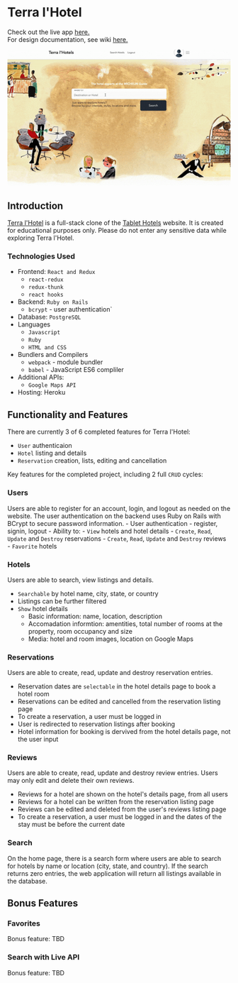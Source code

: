 # Terra l'Hotel
Check out the live app [here.](https://terralhotel.herokuapp.com/) \
For design documentation, see wiki [here.](https://github.com/vh71886/TerraLHotel/wiki)

![Demo](./app/assets/images/terra-lhotel-demo.gif)

## Introduction
[Terra l'Hotel](https://terralhotel.herokuapp.com/) is a full-stack clone of the [Tablet Hotels](http://www.tablethotels.com) website. It is created for educational purposes only. Please do not enter any sensitive data while exploring Terra l'Hotel.

### Technologies Used
* Frontend: `React and Redux`
    - `react-redux`
    - `redux-thunk`
    - `react hooks`
* Backend: `Ruby on Rails`
    - `bcrypt` - user authentication`
* Database: `PostgreSQL`
* Languages
    - `Javascript`
    - `Ruby`
    - `HTML and CSS`
* Bundlers and Compilers
    - `webpack` - module bundler
    - `babel` - JavaScript ES6 compliler
* Additional APIs:
    - `Google Maps API`
* Hosting: Heroku

## Functionality and Features
There are currently 3 of 6 completed features for Terra l'Hotel:
* `User` authenticaion
* `Hotel` listing and details
* `Reservation` creation, lists, editing and cancellation

Key features for the completed project, including 2 full `CRUD` cycles: 
### Users 
Users are able to register for an account, login, and logout as needed on the website. The user authentication on the backend uses Ruby on Rails with BCrypt to secure password information. 
    - User authentication - register, signin, logout
    - Ability to:
        - `View` hotels and hotel details
        - `Create`, `Read`, `Update` and `Destroy` reservations
        - `Create`, `Read`, `Update` and `Destroy` reviews
        - `Favorite` hotels

### Hotels
Users are able to search, view listings and details.
- `Searchable` by hotel name, city, state, or country
- Listings can be further filtered
- `Show` hotel details
    - Basic information: name, location, description
    - Accomadation informtion: amentities, total number of rooms at the property, room occupancy and size
    - Media: hotel and room images, location on Google Maps

### Reservations
Users are able to create, read, update and destroy reservation entries.
- Reservation dates are `selectable` in the hotel details page to book a hotel room
- Reservations can be edited and cancelled from the reservation listing page
- To create a reservation, a user must be logged in
- User is redirected to reservation listings after booking
- Hotel information for booking is dervived from the hotel details page, not the user input

### Reviews
Users are able to create, read, update and destroy review entries. Users may only edit and delete their own reviews.
- Reviews for a hotel are shown on the hotel's details page, from all users
- Reviews for a hotel can be written from the reservation listing page
- Reviews can be edited and deleted from the user's reviews listing page
- To create a reservation, a user must be logged in and the dates of the stay must be before the current date

### Search
On the home page, there is a search form where users are able to search for hotels by name or location (city, state, and country). If the search returns zero entries, the web application will return all listings available in the database. 

## Bonus Features
### Favorites
Bonus feature: TBD

### Search with Live API
Bonus feature: TBD